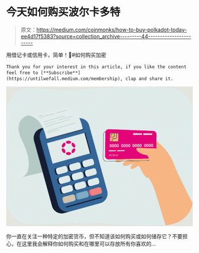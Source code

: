 # 今天如何购买波尔卡多特

> 原文：<https://medium.com/coinmonks/how-to-buy-polkadot-today-ee4d17f5383?source=collection_archive---------44----------------------->

用借记卡或信用卡，简单！🤯#如何购买加密

```
Thank you for your interest in this article, if you like the content feel free to [**Subscribe**](https://untilwefall.medium.com/membership), clap and share it.
```

![](img/80f9145173de9755780b420a0fe17e18.png)

你一直在关注一种特定的加密货币，但不知道该如何购买或如何储存它？不要担心，在这里我会解释你如何购买和在哪里可以存放所有你喜欢的…
